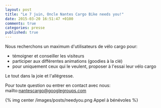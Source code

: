 ```yaml
---
layout: post
title: "Le 7 juin, Oncle Nantes Cargo Bike needs you!"
date: 2015-03-20 16:51:47 +0100
comments: true
categories: presse 
published: true
---
```



Nous recherchons un maximum d'utilisateurs de vélo cargo pour:

 - témoigner et conseiller les visiteurs
 - participer aux différentes animations (goodies à la clé)
 - pour uniquement ceux qui le veulent, proposer à l'essai leur vélo cargo

Le tout dans la joie et l'allégresse.

Pour toute question ou entrer en contact avec nous: mailto:nantescargo@googlegroups.com

{% img center /images/posts/needyou.png Appel à bénévoles %}
